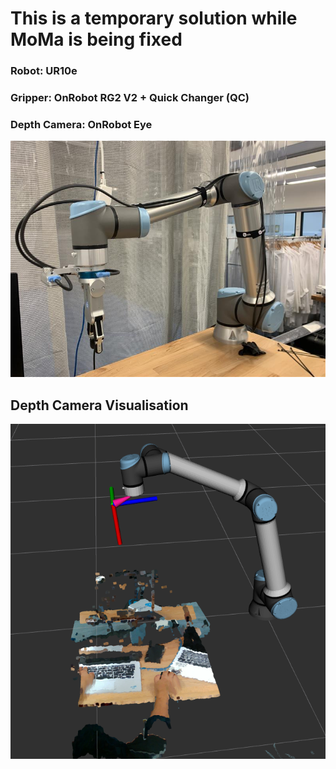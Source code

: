 # This is a temporary solution while MoMa is being fixed

### Robot: UR10e
### Gripper: OnRobot RG2 V2 + Quick Changer (QC)
### Depth Camera: OnRobot Eye

![alt text](img/robot.png)

## Depth Camera Visualisation

![alt text](img/depth_camera_visual.png)